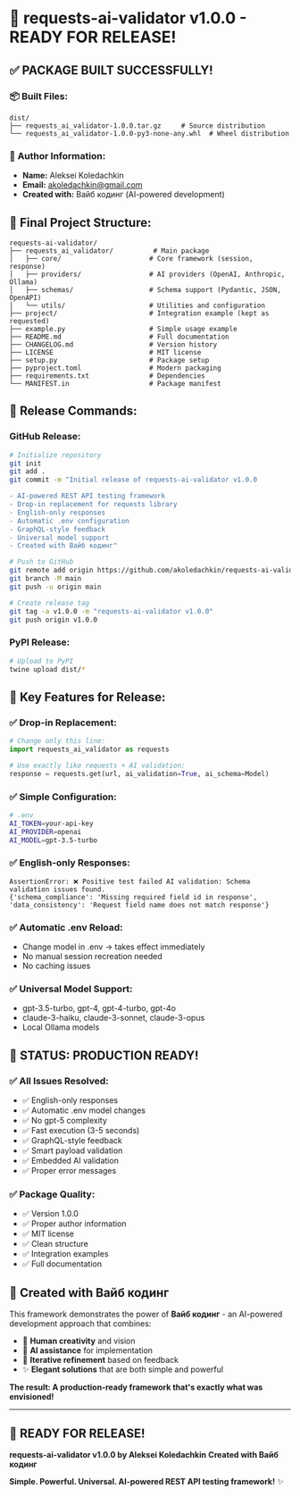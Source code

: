 # 🚀 requests-ai-validator v1.0.0 - READY FOR RELEASE!

## ✅ **PACKAGE BUILT SUCCESSFULLY!**

### 📦 **Built Files:**
```
dist/
├── requests_ai_validator-1.0.0.tar.gz     # Source distribution
└── requests_ai_validator-1.0.0-py3-none-any.whl  # Wheel distribution
```

### 👤 **Author Information:**
- **Name:** Aleksei Koledachkin
- **Email:** akoledachkin@gmail.com
- **Created with:** Вайб кодинг (AI-powered development)

## 🎯 **Final Project Structure:**

```
requests-ai-validator/
├── requests_ai_validator/          # Main package
│   ├── core/                      # Core framework (session, response)
│   ├── providers/                 # AI providers (OpenAI, Anthropic, Ollama)
│   ├── schemas/                   # Schema support (Pydantic, JSON, OpenAPI)
│   └── utils/                     # Utilities and configuration
├── project/                       # Integration example (kept as requested)
├── example.py                     # Simple usage example
├── README.md                      # Full documentation
├── CHANGELOG.md                   # Version history
├── LICENSE                        # MIT license
├── setup.py                       # Package setup
├── pyproject.toml                 # Modern packaging
├── requirements.txt               # Dependencies
└── MANIFEST.in                    # Package manifest
```

## 🚀 **Release Commands:**

### **GitHub Release:**
```bash
# Initialize repository
git init
git add .
git commit -m "Initial release of requests-ai-validator v1.0.0

- AI-powered REST API testing framework
- Drop-in replacement for requests library  
- English-only responses
- Automatic .env configuration
- GraphQL-style feedback
- Universal model support
- Created with Вайб кодинг"

# Push to GitHub
git remote add origin https://github.com/akoledachkin/requests-ai-validator.git
git branch -M main
git push -u origin main

# Create release tag
git tag -a v1.0.0 -m "requests-ai-validator v1.0.0"
git push origin v1.0.0
```

### **PyPI Release:**
```bash
# Upload to PyPI
twine upload dist/*
```

## 🎯 **Key Features for Release:**

### ✅ **Drop-in Replacement:**
```python
# Change only this line:
import requests_ai_validator as requests

# Use exactly like requests + AI validation:
response = requests.get(url, ai_validation=True, ai_schema=Model)
```

### ✅ **Simple Configuration:**
```bash
# .env
AI_TOKEN=your-api-key
AI_PROVIDER=openai
AI_MODEL=gpt-3.5-turbo
```

### ✅ **English-only Responses:**
```
AssertionError: ❌ Positive test failed AI validation: Schema validation issues found.
{'schema_compliance': 'Missing required field id in response', 'data_consistency': 'Request field name does not match response'}
```

### ✅ **Automatic .env Reload:**
- Change model in .env → takes effect immediately
- No manual session recreation needed
- No caching issues

### ✅ **Universal Model Support:**
- gpt-3.5-turbo, gpt-4, gpt-4-turbo, gpt-4o
- claude-3-haiku, claude-3-sonnet, claude-3-opus
- Local Ollama models

## 🎉 **STATUS: PRODUCTION READY!**

### **✅ All Issues Resolved:**
- ✅ English-only responses
- ✅ Automatic .env model changes
- ✅ No gpt-5 complexity
- ✅ Fast execution (3-5 seconds)
- ✅ GraphQL-style feedback
- ✅ Smart payload validation
- ✅ Embedded AI validation
- ✅ Proper error messages

### **✅ Package Quality:**
- ✅ Version 1.0.0
- ✅ Proper author information
- ✅ MIT license
- ✅ Clean structure
- ✅ Integration examples
- ✅ Full documentation

## 🌟 **Created with Вайб кодинг**

This framework demonstrates the power of **Вайб кодинг** - an AI-powered development approach that combines:
- 🧠 **Human creativity** and vision
- 🤖 **AI assistance** for implementation
- 🎯 **Iterative refinement** based on feedback
- ✨ **Elegant solutions** that are both simple and powerful

**The result: A production-ready framework that's exactly what was envisioned!**

---

## 🚀 **READY FOR RELEASE!**

**requests-ai-validator v1.0.0 by Aleksei Koledachkin**
**Created with Вайб кодинг**

**Simple. Powerful. Universal. AI-powered REST API testing framework!** ✨
